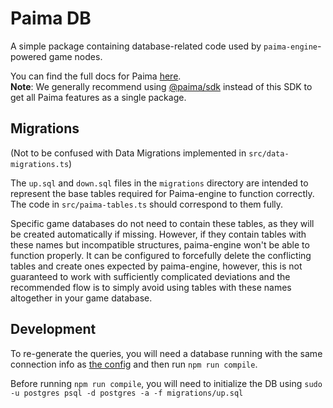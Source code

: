 # Paima DB

A simple package containing database-related code used by `paima-engine`-powered game nodes.

You can find the full docs for Paima [here](https://docs.paimastudios.com/). \
**Note**: We generally recommend using [@paima/sdk](https://www.npmjs.com/package/@paima/sdk) instead of this SDK to get all Paima features as a single package.

## Migrations

(Not to be confused with Data Migrations implemented in `src/data-migrations.ts`)

The `up.sql` and `down.sql` files in the `migrations` directory are intended to represent the base tables required for Paima-engine to function correctly. The code in `src/paima-tables.ts` should correspond to them fully.

Specific game databases do not need to contain these tables, as they will be created automatically if missing. However, if they contain tables with these names but incompatible structures, paima-engine won't be able to function properly. It can be configured to forcefully delete the conflicting tables and create ones expected by paima-engine, however, this is not guaranteed to work with sufficiently complicated deviations and the recommended flow is to simply avoid using tables with these names altogether in your game database.

## Development

To re-generate the queries, you will need a database running with the same connection info as [the config](./pgtypedconfig.json) and then run `npm run compile`.

Before running `npm run compile`, you will need to initialize the DB using `sudo -u postgres psql -d postgres -a -f migrations/up.sql`
